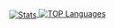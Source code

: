 <a href="https://rurq.xyz">
  
  
  
  <img alt="Stats" align="center" src="https://github-readme-stats.vercel.app/api?username=rurq-official&theme=tokyonight" />
  <img alt="TOP Languages" align="top" src="https://github-readme-stats.vercel.app/api/top-langs/?username=rurq-official&theme=tokyonight" />

  
  
 </a>
  
  
  
  
  
  
  

